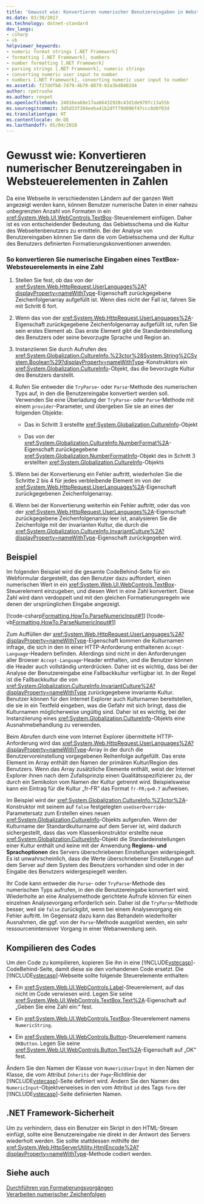 ```yaml
---
title: 'Gewusst wie: Konvertieren numerischer Benutzereingaben in Websteuerelementen in Zahlen'
ms.date: 03/30/2017
ms.technology: dotnet-standard
dev_langs:
- csharp
- vb
helpviewer_keywords:
- numeric format strings [.NET Framework]
- formatting [.NET Framework], numbers
- number formatting [.NET Framework]
- parsing strings [.NET Framework], numeric strings
- converting numeric user input to number
- numbers [.NET Framework], converting numeric user input to number
ms.assetid: f27ddfb8-7479-4b79-8879-02a3bd8402d4
author: rpetrusha
ms.author: ronpet
ms.openlocfilehash: 24016ea68e17aa66432928c43d1de970fc13a55b
ms.sourcegitcommit: 3d5d33f384eeba41b2dff79d096f47ccc8d8f03d
ms.translationtype: HT
ms.contentlocale: de-DE
ms.lasthandoff: 05/04/2018
---
```

# <a name="how-to-convert-numeric-user-input-in-web-controls-to-numbers"></a>Gewusst wie: Konvertieren numerischer Benutzereingaben in Websteuerelementen in Zahlen
Da eine Webseite in verschiedensten Ländern auf der ganzen Welt angezeigt werden kann, können Benutzer numerische Daten in einer nahezu unbegrenzten Anzahl von Formaten in ein <xref:System.Web.UI.WebControls.TextBox>-Steuerelement einfügen. Daher ist es von entscheidender Bedeutung, das Gebietsschema und die Kultur des Webseitenbenutzers zu ermitteln. Bei der Analyse von Benutzereingaben können Sie dann die vom Gebietsschema und der Kultur des Benutzers definierten Formatierungskonventionen anwenden.  
  
### <a name="to-convert-numeric-input-from-a-web-textbox-control-to-a-number"></a>So konvertieren Sie numerische Eingaben eines TextBox-Websteuerelements in eine Zahl  
  
1.  Stellen Sie fest, ob das von der <xref:System.Web.HttpRequest.UserLanguages%2A?displayProperty=nameWithType>-Eigenschaft zurückgegebene Zeichenfolgenarray aufgefüllt ist. Wenn dies nicht der Fall ist, fahren Sie mit Schritt 6 fort.  
  
2.  Wenn das von der <xref:System.Web.HttpRequest.UserLanguages%2A>-Eigenschaft zurückgegebene Zeichenfolgenarray aufgefüllt ist, rufen Sie sein erstes Element ab. Das erste Element gibt die Standardeinstellung des Benutzers oder seine bevorzugte Sprache und Region an.  
  
3.  Instanziieren Sie durch Aufrufen des <xref:System.Globalization.CultureInfo.%23ctor%28System.String%2CSystem.Boolean%29?displayProperty=nameWithType>-Konstruktors ein <xref:System.Globalization.CultureInfo>-Objekt, das die bevorzugte Kultur des Benutzers darstellt.  
  
4.  Rufen Sie entweder die `TryParse`- oder `Parse`-Methode des numerischen Typs auf, in den die Benutzereingabe konvertiert werden soll. Verwenden Sie eine Überladung der `TryParse`- oder `Parse`-Methode mit einem `provider`-Parameter, und übergeben Sie sie an eines der folgenden Objekte:  
  
    -   Das in Schritt 3 erstellte <xref:System.Globalization.CultureInfo>-Objekt  
  
    -   Das von der <xref:System.Globalization.CultureInfo.NumberFormat%2A>-Eigenschaft zurückgegebene <xref:System.Globalization.NumberFormatInfo>-Objekt des in Schritt 3 erstellten <xref:System.Globalization.CultureInfo>-Objekts  
  
5.  Wenn bei der Konvertierung ein Fehler auftritt, wiederholen Sie die Schritte 2 bis 4 für jedes verbleibende Element im von der <xref:System.Web.HttpRequest.UserLanguages%2A>-Eigenschaft zurückgegebenen Zeichenfolgenarray.  
  
6.  Wenn bei der Konvertierung weiterhin ein Fehler auftritt, oder das von der <xref:System.Web.HttpRequest.UserLanguages%2A>-Eigenschaft zurückgegebene Zeichenfolgenarray leer ist, analysieren Sie die Zeichenfolge mit der invarianten Kultur, die durch die <xref:System.Globalization.CultureInfo.InvariantCulture%2A?displayProperty=nameWithType>-Eigenschaft zurückgegeben wird.  
  
## <a name="example"></a>Beispiel  
 Im folgenden Beispiel wird die gesamte CodeBehind-Seite für ein Webformular dargestellt, das den Benutzer dazu auffordert, einen numerischen Wert in ein <xref:System.Web.UI.WebControls.TextBox>-Steuerelement einzugeben, und diesen Wert in eine Zahl konvertiert. Diese Zahl wird dann verdoppelt und mit den gleichen Formatierungsregeln wie denen der ursprünglichen Eingabe angezeigt.  
  
 [!code-csharp[Formatting.HowTo.ParseNumericInput#1](../../../samples/snippets/csharp/VS_Snippets_CLR/Formatting.HowTo.ParseNumericInput/cs/NumericUserInput1.aspx.cs#1)]
 [!code-vb[Formatting.HowTo.ParseNumericInput#1](../../../samples/snippets/visualbasic/VS_Snippets_CLR/Formatting.HowTo.ParseNumericInput/vb/NumericUserInput1.aspx.vb#1)]  
  
 Zum Auffüllen der <xref:System.Web.HttpRequest.UserLanguages%2A?displayProperty=nameWithType>-Eigenschaft kommen die Kulturnamen infrage, die sich in den in einer HTTP-Anforderung enthaltenen `Accept-Language`-Headern befinden. Allerdings sind nicht in den Anforderungen aller Browser `Accept-Language`-Header enthalten, und die Benutzer können die Header auch vollständig unterdrücken. Daher ist es wichtig, dass bei der Analyse der Benutzereingabe eine Fallbackkultur verfügbar ist. In der Regel ist die Fallbackkultur die von <xref:System.Globalization.CultureInfo.InvariantCulture%2A?displayProperty=nameWithType> zurückgegebene invariante Kultur. Benutzer können für den Internet Explorer auch Kulturnamen bereitstellen, die sie in ein Textfeld eingeben, was die Gefahr mit sich bringt, dass die Kulturnamen möglicherweise ungültig sind. Daher ist es wichtig, bei der Instanziierung eines <xref:System.Globalization.CultureInfo>-Objekts eine Ausnahmebehandlung zu verwenden.  
  
 Beim Abrufen durch eine vom Internet Explorer übermittelte HTTP-Anforderung wird das <xref:System.Web.HttpRequest.UserLanguages%2A?displayProperty=nameWithType>-Array in der durch die Benutzervoreinstellung vorgegebenen Reihenfolge aufgefüllt. Das erste Element im Array enthält den Namen der primären Kultur/Region des Benutzers. Wenn das Array zusätzliche Elemente enthält, weist der Internet Explorer ihnen nach dem Zufallsprinzip einen Qualitätsspezifizierer zu, der durch ein Semikolon vom Namen der Kultur getrennt wird. Beispielsweise kann ein Eintrag für die Kultur „fr-FR“ das Format `fr-FR;q=0.7` aufweisen.  
  
 Im Beispiel wird der <xref:System.Globalization.CultureInfo.%23ctor%2A>-Konstruktor mit seinem auf `false` festgelegten `useUserOverride`-Parametersatz zum Erstellen eines neuen <xref:System.Globalization.CultureInfo>-Objekts aufgerufen. Wenn der Kulturname der Standardkulturname auf dem Server ist, wird dadurch sichergestellt, dass das vom Klassenkonstruktor erstellte neue <xref:System.Globalization.CultureInfo>-Objekt die Standardeinstellungen einer Kultur enthält und keine mit der Anwendung **Regions- und Sprachoptionen** des Servers überschriebenen Einstellungen widerspiegelt. Es ist unwahrscheinlich, dass die Werte überschriebener Einstellungen auf dem Server auf dem System des Benutzers vorhanden sind oder in der Eingabe des Benutzers widergespiegelt werden.  
  
 Ihr Code kann entweder die `Parse`- oder `TryParse`-Methode des numerischen Typs aufrufen, in den die Benutzereingabe konvertiert wird. Wiederholte an eine Analysemethode gerichtete Aufrufe können für einen einzelnen Analysevorgang erforderlich sein. Daher ist die `TryParse`-Methode besser, weil sie `false` zurückgibt, wenn bei einem Analysevorgang ein Fehler auftritt. Im Gegensatz dazu kann das Behandeln wiederholter Ausnahmen, die ggf. von der `Parse`-Methode ausgelöst werden, ein sehr ressourcenintensiver Vorgang in einer Webanwendung sein.  
  
## <a name="compiling-the-code"></a>Kompilieren des Codes  
 Um den Code zu kompilieren, kopieren Sie ihn in eine [!INCLUDE[vstecasp](../../../includes/vstecasp-md.md)]-CodeBehind-Seite, damit diese sie den vorhandenen Code ersetzt. Die [!INCLUDE[vstecasp](../../../includes/vstecasp-md.md)]-Webseite sollte folgende Steuerelemente enthalten:  
  
-   Ein <xref:System.Web.UI.WebControls.Label>-Steuerelement, auf das nicht im Code verwiesen wird. Legen Sie seine <xref:System.Web.UI.WebControls.TextBox.Text%2A>-Eigenschaft auf „Geben Sie eine Zahl ein:“ fest.  
  
-   Ein <xref:System.Web.UI.WebControls.TextBox>-Steuerelement namens `NumericString`.  
  
-   Ein <xref:System.Web.UI.WebControls.Button>-Steuerelement namens `OKButton`. Legen Sie seine <xref:System.Web.UI.WebControls.Button.Text%2A>-Eigenschaft auf „OK“ fest.  
  
 Ändern Sie den Namen der Klasse von `NumericUserInput` in den Namen der Klasse, die vom Attribut `Inherits` der `Page`-Richtlinie der [!INCLUDE[vstecasp](../../../includes/vstecasp-md.md)]-Seite definiert wird. Ändern Sie den Namen des `NumericInput`-Objektverweises in den vom Attribut `id` des Tags `form` der [!INCLUDE[vstecasp](../../../includes/vstecasp-md.md)]-Seite definierten Namen.  
  
## <a name="net-framework-security"></a>.NET Framework-Sicherheit  
 Um zu verhindern, dass ein Benutzer ein Skript in den HTML-Stream einfügt, sollte eine Benutzereingabe nie direkt in der Antwort des Servers wiederholt werden. Sie sollte stattdessen mithilfe der <xref:System.Web.HttpServerUtility.HtmlEncode%2A?displayProperty=nameWithType>-Methode codiert werden.  
  
## <a name="see-also"></a>Siehe auch  
 [Durchführen von Formatierungsvorgängen](../../../docs/standard/base-types/performing-formatting-operations.md)  
 [Verarbeiten numerischer Zeichenfolgen](../../../docs/standard/base-types/parsing-numeric.md)
